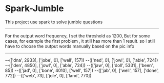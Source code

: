 # Spark-Jumble
This project use spark to solve jumble questions


---------------------------
For the output word frequency, I set the threshold as 1200,
But for some cases, for example the first problem , it still has more than 1 result.
so I still have to choose the output words manually based on the pic info

-------------------
  --(['dna', 2933], ['jobe', 0], ['well', 157])
  --(['ned', 0], ['jowl', 0], ['able', 724])
  --(['den', 4850], ['jowl', 0], ['able', 724])
  --(['jaw', 0], ['doll', 5331], ['been', 85])
  --(['jad', 0], ['bone', 4010], ['well', 157])
  --(['jab', 0], ['well', 157], ['done', 772])
  --(['web', 73], ['jole', 0], ['land', 770])